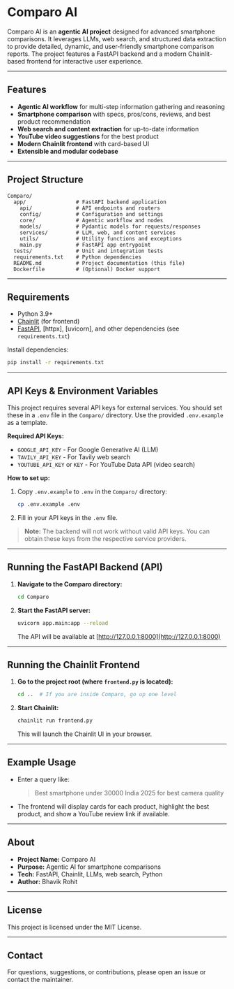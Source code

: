 # Comparo AI

Comparo AI is an **agentic AI project** designed for advanced smartphone comparisons. It leverages LLMs, web search, and structured data extraction to provide detailed, dynamic, and user-friendly smartphone comparison reports. The project features a FastAPI backend and a modern Chainlit-based frontend for interactive user experience.

---

## Features
- **Agentic AI workflow** for multi-step information gathering and reasoning
- **Smartphone comparison** with specs, pros/cons, reviews, and best product recommendation
- **Web search and content extraction** for up-to-date information
- **YouTube video suggestions** for the best product
- **Modern Chainlit frontend** with card-based UI
- **Extensible and modular codebase**

---

## Project Structure
```
Comparo/
  app/                # FastAPI backend application
    api/              # API endpoints and routers
    config/           # Configuration and settings
    core/             # Agentic workflow and nodes
    models/           # Pydantic models for requests/responses
    services/         # LLM, web, and content services
    utils/            # Utility functions and exceptions
    main.py           # FastAPI app entrypoint
  tests/              # Unit and integration tests
  requirements.txt    # Python dependencies
  README.md           # Project documentation (this file)
  Dockerfile          # (Optional) Docker support
```

---

## Requirements
- Python 3.9+
- [Chainlit](https://docs.chainlit.io/) (for frontend)
- [FastAPI](https://fastapi.tiangolo.com/), [httpx], [uvicorn], and other dependencies (see `requirements.txt`)

Install dependencies:
```bash
pip install -r requirements.txt
```

---

## API Keys & Environment Variables
This project requires several API keys for external services. You should set these in a `.env` file in the `Comparo/` directory. Use the provided `.env.example` as a template.

**Required API Keys:**
- `GOOGLE_API_KEY` - For Google Generative AI (LLM)
- `TAVILY_API_KEY` - For Tavily web search
- `YOUTUBE_API_KEY` or `KEY` - For YouTube Data API (video search)

**How to set up:**
1. Copy `.env.example` to `.env` in the `Comparo/` directory:
   ```bash
   cp .env.example .env
   ```
2. Fill in your API keys in the `.env` file.

> **Note:** The backend will not work without valid API keys. You can obtain these keys from the respective service providers.

---

## Running the FastAPI Backend (API)
1. **Navigate to the Comparo directory:**
   ```bash
   cd Comparo
   ```
2. **Start the FastAPI server:**
   ```bash
   uvicorn app.main:app --reload
   ```
   The API will be available at [http://127.0.0.1:8000](http://127.0.0.1:8000)

---

## Running the Chainlit Frontend
1. **Go to the project root (where `frontend.py` is located):**
   ```bash
   cd ..  # If you are inside Comparo, go up one level
   ```
2. **Start Chainlit:**
   ```bash
   chainlit run frontend.py
   ```
   This will launch the Chainlit UI in your browser.

---

## Example Usage
- Enter a query like:
  > Best smartphone under 30000 India 2025 for best camera quality
- The frontend will display cards for each product, highlight the best product, and show a YouTube review link if available.

---

## About
- **Project Name:** Comparo AI
- **Purpose:** Agentic AI for smartphone comparisons
- **Tech:** FastAPI, Chainlit, LLMs, web search, Python
- **Author:** Bhavik Rohit

---

## License
This project is licensed under the MIT License.

---

## Contact
For questions, suggestions, or contributions, please open an issue or contact the maintainer.
